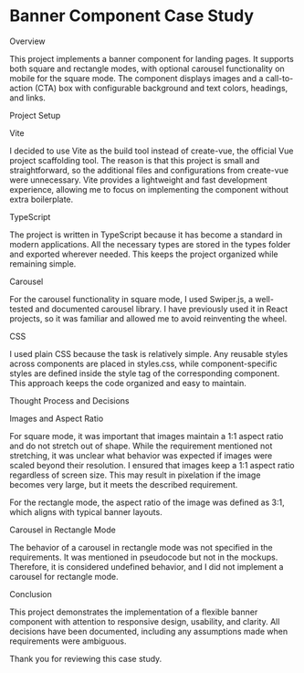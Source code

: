 # Banner Component Case Study

Overview

This project implements a banner component for landing pages. It supports both square and rectangle modes, with optional carousel functionality on mobile for the square mode. The component displays images and a call-to-action (CTA) box with configurable background and text colors, headings, and links.

Project Setup

Vite

I decided to use Vite as the build tool instead of create-vue, the official Vue project scaffolding tool. The reason is that this project is small and straightforward, so the additional files and configurations from create-vue were unnecessary. Vite provides a lightweight and fast development experience, allowing me to focus on implementing the component without extra boilerplate.

TypeScript

The project is written in TypeScript because it has become a standard in modern applications. All the necessary types are stored in the types folder and exported wherever needed. This keeps the project organized while remaining simple.

Carousel

For the carousel functionality in square mode, I used Swiper.js, a well-tested and documented carousel library. I have previously used it in React projects, so it was familiar and allowed me to avoid reinventing the wheel.

CSS

I used plain CSS because the task is relatively simple. Any reusable styles across components are placed in styles.css, while component-specific styles are defined inside the style tag of the corresponding component. This approach keeps the code organized and easy to maintain.

Thought Process and Decisions

Images and Aspect Ratio

For square mode, it was important that images maintain a 1:1 aspect ratio and do not stretch out of shape. While the requirement mentioned not stretching, it was unclear what behavior was expected if images were scaled beyond their resolution. I ensured that images keep a 1:1 aspect ratio regardless of screen size. This may result in pixelation if the image becomes very large, but it meets the described requirement.

For the rectangle mode, the aspect ratio of the image was defined as 3:1, which aligns with typical banner layouts.

Carousel in Rectangle Mode

The behavior of a carousel in rectangle mode was not specified in the requirements. It was mentioned in pseudocode but not in the mockups. Therefore, it is considered undefined behavior, and I did not implement a carousel for rectangle mode.

Conclusion

This project demonstrates the implementation of a flexible banner component with attention to responsive design, usability, and clarity. All decisions have been documented, including any assumptions made when requirements were ambiguous.

Thank you for reviewing this case study.
